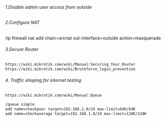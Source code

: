 ###### 1.Disable admin user access from outside

###### 2.Configure NAT
/ip firewall nat
add chain=srcnat out-interface=outside action=masquerade

###### 3.Secure Router
```html
https://wiki.mikrotik.com/wiki/Manual:Securing_Your_Router
https://wiki.mikrotik.com/wiki/Bruteforce_login_prevention
```
###### 4. Traffic shaping for internet testing
```html
https://wiki.mikrotik.com/wiki/Manual:Queue
```
```bash
/queue simple 
add name=checkpoor target=192.168.1.0/24 max-limit=64K/64K 
add name=checkaverage target=192.168.1.0/24 max-limit=128K/128K 
```
